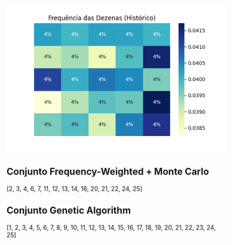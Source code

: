 ![Heatmap de Frequências](heatmap.png)

## Conjunto Frequency-Weighted + Monte Carlo
[2, 3, 4, 6, 7, 11, 12, 13, 14, 16, 20, 21, 22, 24, 25]

## Conjunto Genetic Algorithm
[1, 2, 3, 4, 5, 6, 7, 8, 9, 10, 11, 12, 13, 14, 15, 16, 17, 18, 19, 20, 21, 22, 23, 24, 25]
